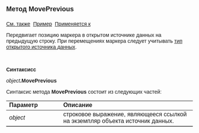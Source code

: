 <html>
<head>
<title>AsData\MovePrevious</title>
</head>

<body>

<p><strong><font size="4" face="Arial">Метод MovePrevious <br>
<br>
</font></strong><font face="Arial"><a href="../Asdata.html">См. также</a>&nbsp;
<a href="../../Examples/E_AsData.html">Пример</a>&nbsp; <a href="../Asdata.html">Применяется к</a></font></p>

<p><font face="Arial">Передвигает позицию маркера в открытом источнике данных на 
    предыдущую строку. При перемещениях маркера следует учитывать
    <a href="mk:@MSITStore:D:/MainWorkSpace/Help/Progr_guide/PROGR_GUIDE.chm::/progr_guide/htm/ProgrGuide/Constants/const_opencursor_cursortype.html">
    тип открытого источника данных</a>.</font></p>

<p class="label">&nbsp;</p>

<p class="label"><font face="Arial"><b>Синтаксисс</b></font></p>

<p><font face="Arial"><em>object</em><strong>.MovePrevious</strong></font></p>

<p><font face="Arial">Синтаксис метода <strong>MovePrevious</strong>
состоит из следующих частей:</font></p>

<table border="1" cellPadding="5" cols="2" frame="below" rules="rows">
<TBODY>
  <tr vAlign="top">
    <td class="label" width="29%"><font face="Arial"><b>Параметр</b></font></td>
    <td class="label" width="71%"><font face="Arial"><strong>Описание</strong></font></td>
  </tr>
  <tr>
    <td width="29%"><em><font face="Arial">object</font></em></td>
    <td width="71%"><font face="Arial">строковое выражение, являющееся 
	ссылкой на экземпляр объекта источник данных.</font></td>
  </tr>
</TBODY>
</table>
</body>
</html>
